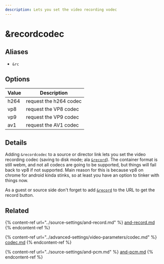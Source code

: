 ```yaml
---
description: Lets you set the video recording vodec
---
```


# \&recordcodec

## Aliases

* `&rc`

## Options

| Value | Description             |
| ----- | ----------------------- |
| h264  | request the h264 codec  |
| vp8   | request the VP8 codec   |
| vp9   | request the VP9 codec   |
| av1   | request the AV1 codec   |

## Details

Adding `&recordcodec` to a source or director link lets you set the video recording codec (saving to disk mode; ala [`&record`](../source-settings/and-record.md)). The container format is still webm, and not all codecs are going to be supported, but things will fail back to vp8 if not supported. Main reason for this is because vp8 on chrome for android kinda stinks, so at least you have an option to tinker with things now.

As a guest or source side don't forget to add [`&record`](../source-settings/and-record.md) to the URL to get the record button.

## Related

{% content-ref url="../source-settings/and-record.md" %}
[and-record.md](../source-settings/and-record.md)
{% endcontent-ref %}

{% content-ref url="../advanced-settings/video-parameters/codec.md" %}
[codec.md](../advanced-settings/video-parameters/codec.md)
{% endcontent-ref %}

{% content-ref url="../source-settings/and-pcm.md" %}
[and-pcm.md](../source-settings/and-pcm.md)
{% endcontent-ref %}
